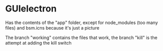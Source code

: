 # GUIelectron


Has the contents of the "app" folder, except for node_modules (too many files) and bsm.icns because it's just a picture

The branch "working" contains the files that work, the branch "kill" is the attempt at adding the kill switch
